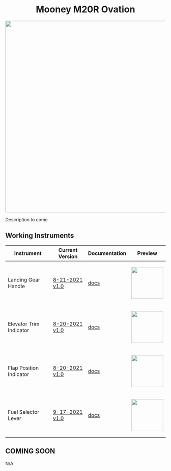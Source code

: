 <!-- PROJECT LOGO -->
<p align="center">
  <h1 align="center">Mooney M20R Ovation</h1>
</p>
<p align="center"><img src="https://user-images.githubusercontent.com/75218511/133450810-00e7ae37-2f84-47d4-9b09-e3c3af8996bc.png" width="600"/></p>
<p>Description to come</p>

<!-- TABLE OF CONTENTS 
<details open="open">
  <summary><h2 style="display: inline-block">Table of Contents</h2></summary>
  <ol>
    <li>
      <a href="#about-the-project">About The Project</a>
      <ul>
        <li><a href="#built-with">Built With</a></li>
      </ul>
    </li>
    <li>
      <a href="#getting-started">Getting Started</a>
      <ul>
        <li><a href="#prerequisites">Prerequisites</a></li>
        <li><a href="#installation">Installation</a></li>
      </ul>
    </li>
    <li><a href="#usage">Usage</a></li>
    <li><a href="#roadmap">Roadmap</a></li>
    <li><a href="#contributing">Contributing</a></li>

  </ol>
</details>

-->

<!-- ABOUT THE PROJECT -->
## Working Instruments

Instrument | Current Version | Documentation | Preview
-------------|-----------------|--------------|--------------
Landing Gear Handle | [8-21-2021 v1.0](https://github.com/Simstrumentation/Air-Manager/blob/main/Instruments/Mooney_M20R/MooneyM20R-Landing%20Gear%20Handle/MooneyM20R-Landing%20Gear%20Handle.siff) | [docs](https://github.com/Simstrumentation/Air-Manager/tree/main/Instruments/Mooney_M20R/MooneyM20R-Landing%20Gear%20Handle) | <p align="center"><img src="https://github.com/Simstrumentation/Air-Manager/blob/main/Instruments/Mooney_M20R/MooneyM20R-Landing%20Gear%20Handle/50de3a1d-27f0-4dd0-2f3d-76883c5152fc/preview.png" width="100"> </p>
Elevator Trim Indicator | [8-20-2021 v1.0](https://github.com/Simstrumentation/Air-Manager/blob/main/Instruments/Mooney_M20R/Mooney_M20R-Elevator%20Trim%20Indicator/Mooney_M20R-Elevator%20Trim%20Indicator.siff) | [docs](https://github.com/Simstrumentation/Air-Manager/tree/main/Instruments/Mooney_M20R/Mooney_M20R-Elevator%20Trim%20Indicator) | <p align="center"><img src="https://github.com/Simstrumentation/Air-Manager/blob/main/Instruments/Mooney_M20R/Mooney_M20R-Elevator%20Trim%20Indicator/603122ab-ee68-478c-aae5-1760205805e8/preview.png" width="100"> </p>
Flap Position Indicator | [8-20-2021 v1.0](https://github.com/Simstrumentation/Air-Manager/blob/main/Instruments/Mooney_M20R/Mooney_M20R-Flap%20Position%20Indicator/Mooney_M20R-Flap%20Position%20Indicator.siff) | [docs](https://github.com/Simstrumentation/Air-Manager/tree/main/Instruments/Mooney_M20R/Mooney_M20R-Flap%20Position%20Indicator) | <p align="center"><img src="https://github.com/Simstrumentation/Air-Manager/blob/main/Instruments/Mooney_M20R/Mooney_M20R-Flap%20Position%20Indicator/fec19add-53ae-43f0-a172-93b060daa15f/preview.png" width="100"> </p>
Fuel Selector Lever | [9-17-2021 v1.0](https://github.com/Simstrumentation/Air-Manager/blob/main/Instruments/Mooney_M20R/Mooney_M20R-Fuel_Selector/Mooney%20M20R%20-%20Fuel%20Selector%20Valve.siff) | [docs](https://github.com/Simstrumentation/Air-Manager/tree/main/Instruments/Mooney_M20R/Mooney_M20R-Fuel_Selector) | <p align="center"><img src="https://github.com/Simstrumentation/Air-Manager/blob/main/Instruments/Mooney_M20R/Mooney_M20R-Fuel_Selector/70288236-fe2f-4827-1e92-bb2d9c266f85/preview.png" width="100"> </p>


## COMING SOON
N/A










